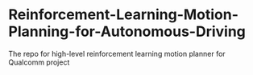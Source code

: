 # Reinforcement-Learning-Motion-Planning-for-Autonomous-Driving
The repo for high-level reinforcement learning motion planner for Qualcomm project
